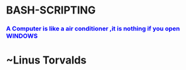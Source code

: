 # BASH-SCRIPTING


<h3 style="color:blue;">A Computer is like a air conditioner ,it is nothing if you open WINDOWS</h3>
                                                                                            
  # ~Linus Torvalds
